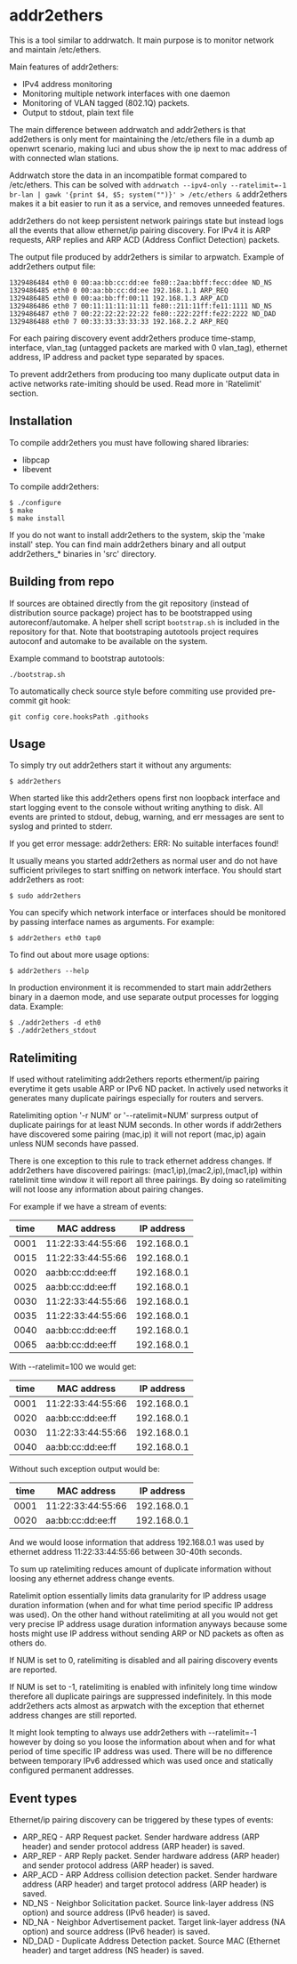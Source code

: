 addr2ethers
===========

This is a tool similar to addrwatch. It main purpose is to monitor network and 
maintain /etc/ethers.

Main features of addr2ethers:

* IPv4  address monitoring
* Monitoring multiple network interfaces with one daemon
* Monitoring of VLAN tagged (802.1Q) packets.
* Output to stdout, plain text file


The main difference between addrwatch and addr2ethers is that add2ethers is only
ment for maintaining the /etc/ethers file in a dumb ap openwrt scenario, making
luci and ubus show the ip next to mac address of with connected wlan stations.

Addrwatch store the data in an incompatible format compared to /etc/ethers. This 
can be solved with 
`addrwatch --ipv4-only --ratelimit=-1 br-lan | gawk '{print $4, $5; system("")}' > /etc/ethers &`
addr2ethers makes it a bit easier to run it as a service, and removes unneeded
features.

addr2ethers do not keep persistent network pairings state but instead logs all 
the events that allow ethernet/ip pairing discovery. For IPv4 it is ARP 
requests, ARP replies and ARP ACD (Address Conflict Detection) packets.

The output file produced by addr2ethers is similar to arpwatch. Example of
addr2ethers output file:

```
1329486484 eth0 0 00:aa:bb:cc:dd:ee fe80::2aa:bbff:fecc:ddee ND_NS
1329486485 eth0 0 00:aa:bb:cc:dd:ee 192.168.1.1 ARP_REQ
1329486485 eth0 0 00:aa:bb:ff:00:11 192.168.1.3 ARP_ACD
1329486486 eth0 7 00:11:11:11:11:11 fe80::211:11ff:fe11:1111 ND_NS
1329486487 eth0 7 00:22:22:22:22:22 fe80::222:22ff:fe22:2222 ND_DAD
1329486488 eth0 7 00:33:33:33:33:33 192.168.2.2 ARP_REQ
```

For each pairing discovery event addr2ethers produce time-stamp, interface, 
vlan_tag (untagged packets are marked with 0 vlan_tag), ethernet address, IP 
address and packet type separated by spaces.

To prevent addr2ethers from producing too many duplicate output data in active
networks rate-imiting should be used. Read more in 'Ratelimit' section. 


Installation
------------

To compile addr2ethers you must have following shared libraries:

* libpcap
* libevent


To compile addr2ethers:

```
$ ./configure
$ make
$ make install
```

If you do not want to install addr2ethers to the system, skip the 'make install' 
step. You can find main addr2ethers binary and all output addr2ethers\_\* binaries
in 'src' directory.

Building from repo
------------------

If sources are obtained directly from the git repository (instead of
distribution source package) project has to be bootstrapped using
autoreconf/automake. A helper shell script `bootstrap.sh` is included in the
repository for that. Note that bootstraping autotools project requires autoconf
and automake to be available on the system.

Example command to bootstrap autotools:

```
./bootstrap.sh
```

To automatically check source style before commiting use provided pre-commit git
hook:

```
git config core.hooksPath .githooks
```

Usage
-----

To simply try out addr2ethers start it without any arguments:

```
$ addr2ethers
```

When started like this addr2ethers opens first non loopback interface and start
logging event to the console without writing anything to disk. All events
are printed to stdout, debug, warning, and err messages are sent to syslog and
printed to stderr.

If you get error message:
addr2ethers: ERR: No suitable interfaces found!

It usually means you started addr2ethers as normal user and do not have sufficient
privileges to start sniffing on network interface. You should start addr2ethers as
root:

```
$ sudo addr2ethers
```

You can specify which network interface or interfaces should be monitored by
passing interface names as arguments. For example:

```
$ addr2ethers eth0 tap0
```

To find out about more usage options:

```
$ addr2ethers --help
```

In production environment it is recommended to start main addr2ethers binary in a
daemon mode, and use separate output processes for logging data. Example:

```
$ ./addr2ethers -d eth0
$ ./addr2ethers_stdout
```

Ratelimiting
------------

If used without ratelimiting addr2ethers reports etherment/ip pairing everytime it
gets usable ARP or IPv6 ND packet. In actively used networks it generates many
duplicate pairings especially for routers and servers.

Ratelimiting option '-r NUM' or '--ratelimit=NUM' surpress output of duplicate
pairings for at least NUM seconds. In other words if addr2ethers have discovered 
some pairing (mac,ip) it will not report (mac,ip) again unless NUM seconds have
passed.

There is one exception to this rule to track ethernet address changes. If
addr2ethers have discovered pairings: (mac1,ip),(mac2,ip),(mac1,ip) within
ratelimit time window it will report all three pairings. By doing so 
ratelimiting will not loose any information about pairing changes.

For example if we have a stream of events:

| time | MAC address       | IP address
|------|-------------------|------------
| 0001 | 11:22:33:44:55:66 | 192.168.0.1
| 0015 | 11:22:33:44:55:66 | 192.168.0.1
| 0020 | aa:bb:cc:dd:ee:ff | 192.168.0.1
| 0025 | aa:bb:cc:dd:ee:ff | 192.168.0.1
| 0030 | 11:22:33:44:55:66 | 192.168.0.1
| 0035 | 11:22:33:44:55:66 | 192.168.0.1
| 0040 | aa:bb:cc:dd:ee:ff | 192.168.0.1
| 0065 | aa:bb:cc:dd:ee:ff | 192.168.0.1

With --ratelimit=100 we would get:

| time | MAC address       | IP address
|------|-------------------|------------
| 0001 | 11:22:33:44:55:66 | 192.168.0.1
| 0020 | aa:bb:cc:dd:ee:ff | 192.168.0.1
| 0030 | 11:22:33:44:55:66 | 192.168.0.1
| 0040 | aa:bb:cc:dd:ee:ff | 192.168.0.1

Without such exception output would be:

| time | MAC address       | IP address
|------|-------------------|------------
| 0001 | 11:22:33:44:55:66 | 192.168.0.1
| 0020 | aa:bb:cc:dd:ee:ff | 192.168.0.1

And we would loose information that address 192.168.0.1 was used by ethernet
address 11:22:33:44:55:66 between 30-40th seconds.

To sum up ratelimiting reduces amount of duplicate information without loosing
any ethernet address change events.

Ratelimit option essentially limits data granularity for IP address usage 
duration information (when and for what time period specific IP address was 
used). On the other hand without ratelimiting at all you would not get very 
precise IP address usage duration information anyways because some hosts might 
use IP address without sending ARP or ND packets as often as others 
do.


If NUM is set to 0, ratelimiting is disabled and all pairing discovery events
are reported.

If NUM is set to -1, ratelimiting is enabled with infinitely long time window
therefore all duplicate pairings are suppressed indefinitely. In this mode 
addr2ethers acts almost as arpwatch with the exception that ethernet address 
changes are still reported.

It might look tempting to always use addr2ethers with --ratelimit=-1 however by
doing so you loose the information about when and for what period of time 
specific IP address was used. There will be no difference between temporary IPv6
addressed which was used once and statically configured permanent addresses.

Event types
-----------

Ethernet/ip pairing discovery can be triggered by these types of events:

* ARP_REQ - ARP Request packet. Sender hardware address (ARP header) and sender
  protocol address (ARP header) is saved.
* ARP_REP - ARP Reply packet. Sender hardware address (ARP header) and sender
  protocol address (ARP header) is saved.
* ARP_ACD - ARP Address collision detection packet. Sender hardware address
  (ARP header) and target protocol address (ARP header) is saved.
* ND_NS - Neighbor Solicitation packet. Source link-layer address (NS option)
  and source address (IPv6 header) is saved.
* ND_NA - Neighbor Advertisement packet. Target link-layer address (NA option)
  and source address (IPv6 header) is saved.
* ND_DAD - Duplicate Address Detection packet. Source MAC (Ethernet header)
  and target address (NS header) is saved.


